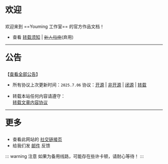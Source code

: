 <p style="font-size: 26px; font-weight: 650; margin-top: 20px; ">欢迎</p>
<p style="margin-top: 15px; "></p>

欢迎来到 ==Youming 工作室== 的官方作品文档！

- 查看 <a href="/notes/协议/转载.html">转载须知</a> | ~~<a href="/指南.html" style="color: #555;">新人指南</a>~~(弃用)

***

<p style="font-size: 26px; font-weight: 650; margin-top: 20px; ">公告</p>
<p style="margin-top: 16px; "></p>

【<a href="/notes/更多/公告.html">查看全部公告</a>】

- 所有协议上次更新时间：`2025.7.06`
协议：<a href="/notes/协议/开源.html">开源</a> | <a href="/notes/协议/非开源.html">非开源</a> | <a href="/notes/协议/闭源.html">闭源</a> | <a href="/notes/协议/转载.html">转载</a>

<p style="margin-top: 16px; "></p>

- 转载本站任何内容请遵守：  
<a href="/notes/协议/转载.html">转载文章内容协议</a>

***

<p style="font-size: 26px; font-weight: 650; margin-top: 20px; ">更多</p>
<p style="margin-top: 15px; "></p>

- 查看此网站的 <a href="/notes/更多/链接.html">社交链接页</a>
- 给我们发 <a href="/notes/更多/链接.html#邮箱">邮件</a> 反馈

::: warning 注意
如果为备用线路，可能存在些许卡顿，请耐心等待！
:::